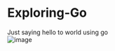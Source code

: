 # Exploring-Go<br>
Just saying hello to world using go<br>
![image](https://user-images.githubusercontent.com/99744406/161936313-cbb0af9a-41ce-4b6d-9384-c8345f4b56c6.png)
